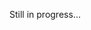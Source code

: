 Still in progress...
<!-- [![Foto Preview](preview/20-projects-with-css.avif)](https://20essentials.github.io/20-projects-with-css) -->

